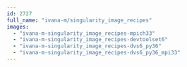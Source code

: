 ```yaml
---
id: 2727
full_name: "ivana-m/singularity_image_recipes"
images: 
  - "ivana-m-singularity_image_recipes-mpich33"
  - "ivana-m-singularity_image_recipes-devtoolset6"
  - "ivana-m-singularity_image_recipes-dvs6_py36"
  - "ivana-m-singularity_image_recipes-dvs6_py36_mpi33"
---
```

